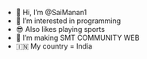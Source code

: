 - 👋 Hi, I’m @SaiManan1
- 👀 I’m interested in programming
- 😎 Also likes playing sports
- 🌱 I’m making SMT COMMUNITY WEB
- 🇮🇳 My country = India



<!---
SaiManan1/SaiManan1 is a ✨ special ✨ repository because its `README.md` (this file) appears on your GitHub profile.
You can click the Preview link to take a look at your changes.
--->
